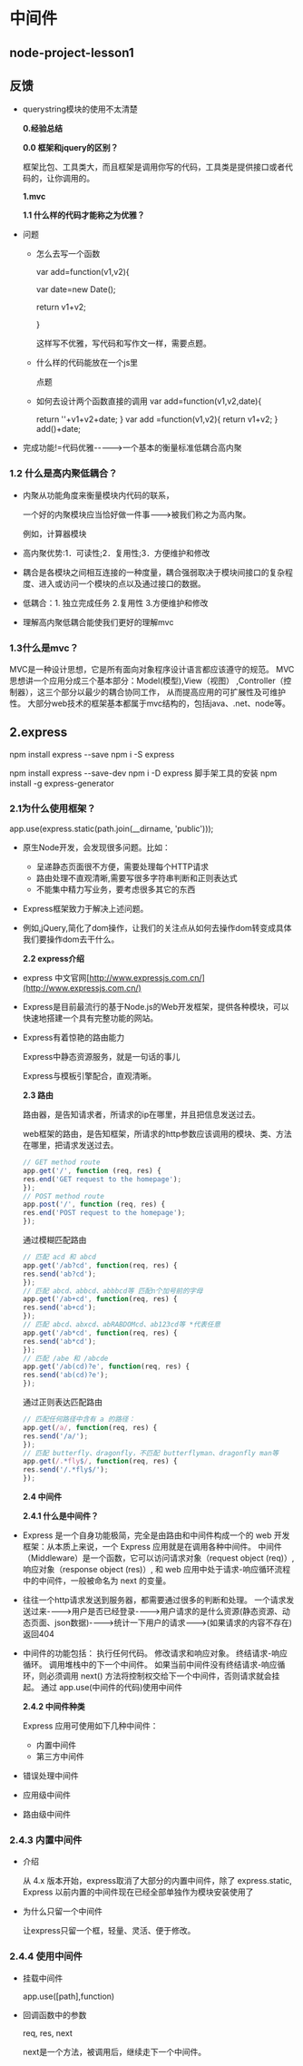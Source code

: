 # 中间件

## node-project-lesson1

## 反馈

* querystring模块的使用不太清楚

  **0.经验总结**

  **0.0 框架和jquery的区别？**

  框架比包、工具类大，而且框架是调用你写的代码，工具类是提供接口或者代码的，让你调用的。

  **1.mvc**

  **1.1 什么样的代码才能称之为优雅？**

* 问题
  * 怎么去写一个函数

    var add=function\(v1,v2\){

       var date=new Date\(\);

      return v1+v2;

    }

    这样写不优雅，写代码和写作文一样，需要点题。

  * 什么样的代码能放在一个js里

    点题

  * 如何去设计两个函数直接的调用 var add=function\(v1,v2,date\){

    return ''+v1+v2+date; } var add =function\(v1,v2\){ return v1+v2; } add\(\)+date;
* 完成功能!=代码优雅-----&gt;一个基本的衡量标准低耦合高内聚

### 1.2 什么是高内聚低耦合？

* 内聚从功能角度来衡量模块内代码的联系，

  一个好的内聚模块应当恰好做一件事---&gt;被我们称之为高内聚。

  例如，计算器模块

* 高内聚优势:1．可读性;2．复用性;3．方便维护和修改
* 耦合是各模块之间相互连接的一种度量，耦合强弱取决于模块间接口的复杂程度、进入或访问一个模块的点以及通过接口的数据。
* 低耦合：1. 独立完成任务 2.复用性 3.方便维护和修改 
* 理解高内聚低耦合能使我们更好的理解mvc

### 1.3什么是mvc？

MVC是一种设计思想，它是所有面向对象程序设计语言都应该遵守的规范。 MVC思想讲一个应用分成三个基本部分：Model\(模型\),View（视图） ,Controller（控制器），这三个部分以最少的耦合协同工作， 从而提高应用的可扩展性及可维护性。 大部分web技术的框架基本都属于mvc结构的，包括java、.net、node等。

## 2.express

npm install express --save npm i -S express

npm install express --save-dev npm i -D express 脚手架工具的安装 npm install -g express-generator

### 2.1为什么使用框架？

app.use\(express.static\(path.join\(\_\_dirname, 'public'\)\)\);

* 原生Node开发，会发现很多问题。比如：
  * 呈递静态页面很不方便，需要处理每个HTTP请求
  * 路由处理不直观清晰,需要写很多字符串判断和正则表达式
  * 不能集中精力写业务，要考虑很多其它的东西
* Express框架致力于解决上述问题。
* 例如,jQuery,简化了dom操作，让我们的关注点从如何去操作dom转变成具体我们要操作dom去干什么。

  **2.2 express介绍**

* express 中文官网[http://www.expressjs.com.cn/](http://www.expressjs.com.cn/)
* Express是目前最流行的基于Node.js的Web开发框架，提供各种模块，可以快速地搭建一个具有完整功能的网站。
* Express有着惊艳的路由能力

  Express中静态资源服务，就是一句话的事儿

  Express与模板引擎配合，直观清晰。

  **2.3 路由**

  路由器，是告知请求者，所请求的ip在哪里，并且把信息发送过去。

  web框架的路由，是告知框架，所请求的http参数应该调用的模块、类、方法在哪里，把请求发送过去。

  ```javascript
  // GET method route
  app.get('/', function (req, res) {
  res.end('GET request to the homepage');
  });
  // POST method route
  app.post('/', function (req, res) {
  res.end('POST request to the homepage');
  });
  ```

  通过模糊匹配路由

  ```javascript
  // 匹配 acd 和 abcd
  app.get('/ab?cd', function(req, res) {
  res.send('ab?cd');
  });
  // 匹配 abcd、abbcd、abbbcd等 匹配n个加号前的字母
  app.get('/ab+cd', function(req, res) {
  res.send('ab+cd');
  });
  // 匹配 abcd、abxcd、abRABDOMcd、ab123cd等 *代表任意
  app.get('/ab*cd', function(req, res) {
  res.send('ab*cd');
  });
  // 匹配 /abe 和 /abcde
  app.get('/ab(cd)?e', function(req, res) {
  res.send('ab(cd)?e');
  });
  ```

  通过正则表达匹配路由

  ```javascript
  // 匹配任何路径中含有 a 的路径：
  app.get(/a/, function(req, res) {
  res.send('/a/');
  });
  // 匹配 butterfly、dragonfly，不匹配 butterflyman、dragonfly man等
  app.get(/.*fly$/, function(req, res) {
  res.send('/.*fly$/');
  });
  ```

  **2.4 中间件**

  **2.4.1 什么是中间件？**

* Express 是一个自身功能极简，完全是由路由和中间件构成一个的 web 开发框架：从本质上来说，一个 Express 应用就是在调用各种中间件。 中间件（Middleware）是一个函数，它可以访问请求对象（request object \(req\)）, 响应对象（response object \(res\)）, 和 web 应用中处于请求-响应循环流程中的中间件，一般被命名为 next 的变量。
* 往往一个http请求发送到服务器，都需要通过很多的判断和处理。 一个请求发送过来----&gt;用户是否已经登录----&gt;用户请求的是什么资源\(静态资源、动态页面、json数据\)----&gt;统计一下用户的请求---&gt;\(如果请求的内容不存在\)返回404
* 中间件的功能包括： 执行任何代码。 修改请求和响应对象。 终结请求-响应循环。 调用堆栈中的下一个中间件。 如果当前中间件没有终结请求-响应循环，则必须调用 next\(\) 方法将控制权交给下一个中间件，否则请求就会挂起。 通过 app.use\(中间件的代码\)使用中间件

  **2.4.2 中间件种类**

  Express 应用可使用如下几种中间件：

  * 内置中间件
  * 第三方中间件

* 错误处理中间件
* 应用级中间件
* 路由级中间件

### 2.4.3 内置中间件

* 介绍

  从 4.x 版本开始，express取消了大部分的内置中间件，除了 express.static, Express 以前内置的中间件现在已经全部单独作为模块安装使用了

* 为什么只留一个中间件

  让express只留一个框，轻量、灵活、便于修改。

### 2.4.4 使用中间件

* 挂载中间件

  app.use\(\[path\],function\)

* 回调函数中的参数

  req, res, next

  next是一个方法，被调用后，继续走下一个中间件。

